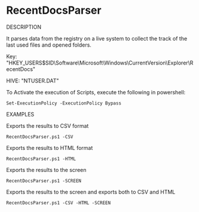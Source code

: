 # RecentDocsParser

DESCRIPTION
    
It parses data from the registry on a live system to collect the track of the last used files and opened folders.

Key: "HKEY_USERS\$SID\Software\Microsoft\Windows\CurrentVersion\Explorer\RecentDocs"

HIVE: "NTUSER.DAT"


To Activate the execution of Scripts, execute the following in powershell:
	
	Set-ExecutionPolicy -ExecutionPolicy Bypass
    
    
EXAMPLES

Exports the results to CSV format

	RecentDocsParser.ps1 -CSV

Exports the results to HTML format
    
	RecentDocsParser.ps1 -HTML

Exports the results to the screen

	RecentDocsParser.ps1 -SCREEN

Exports the results to the screen and exports both to CSV and HTML    

	RecentDocsParser.ps1 -CSV -HTML -SCREEN
